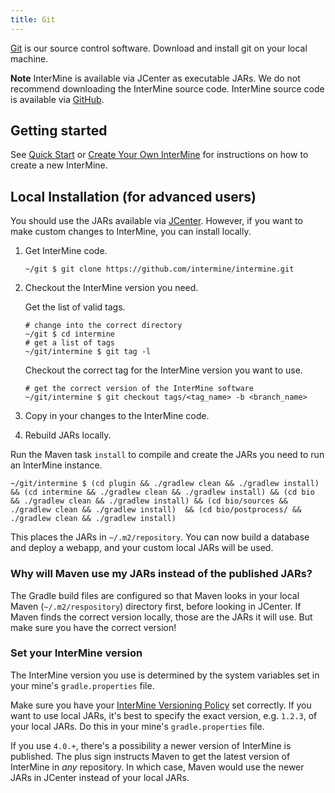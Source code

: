 ```yaml
---
title: Git
---
```


[Git](http://git-scm.com) is our source control software. Download and install git on your local machine.

**Note**
InterMine is available via JCenter as executable JARs. We do not recommend downloading the InterMine source code.
 InterMine source code is available via [GitHub](https://github.com/intermine/intermine).

## Getting started

See [Quick Start](../../get-started/quick-start.md) or [Create Your Own InterMine](../../get-started/create-your-mine.md) for instructions on how to create a new InterMine.

## Local Installation \(for advanced users\)

You should use the JARs available via [JCenter](https://jcenter.bintray.com/org/intermine/). However, if you want to make custom changes to InterMine, you can install locally.

1. Get InterMine code.

   ```text
   ~/git $ git clone https://github.com/intermine/intermine.git
   ```

2. Checkout the InterMine version you need.

   Get the list of valid tags.

   ```text
   # change into the correct directory
   ~/git $ cd intermine
   # get a list of tags
   ~/git/intermine $ git tag -l
   ```

   Checkout the correct tag for the InterMine version you want to use.

   ```text
   # get the correct version of the InterMine software
   ~/git/intermine $ git checkout tags/<tag_name> -b <branch_name>
   ```

3. Copy in your changes to the InterMine code.
4. Rebuild JARs locally.

Run the Maven task `install` to compile and create the JARs you need to run an InterMine instance.

```text
~/git/intermine $ (cd plugin && ./gradlew clean && ./gradlew install) && (cd intermine && ./gradlew clean && ./gradlew install) && (cd bio && ./gradlew clean && ./gradlew install) && (cd bio/sources && ./gradlew clean && ./gradlew install)  && (cd bio/postprocess/ && ./gradlew clean && ./gradlew install)
```

This places the JARs in `~/.m2/repository`. You can now build a database and deploy a webapp, and your custom local JARs will be used.

### Why will Maven use my JARs instead of the published JARs?

The Gradle build files are configured so that Maven looks in your local Maven \(`~/.m2/respository`\) directory first, before looking in JCenter. If Maven finds the correct version locally, those are the JARs it will use. But make sure you have the correct version!

### Set your InterMine version

The InterMine version you use is determined by the system variables set in your mine's `gradle.properties` file.

Make sure you have your [InterMine Versioning Policy](../../intermine/intermine-versions.md) set correctly. If you want to use local JARs, it's best to specify the exact version, e.g. `1.2.3`, of your local JARs. Do this in your mine's `gradle.properties` file.

If you use `4.0.+`, there's a possibility a newer version of InterMine is published. The plus sign instructs Maven to get the latest version of InterMine in _any_ repository. In which case, Maven would use the newer JARs in JCenter instead of your local JARs.

